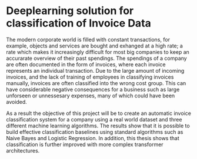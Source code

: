 # Deeplearning solution for classification of Invoice Data 

The modern corporate world is filled with constant transactions, for example, objects and
services are bought and exhanged at a high rate; a rate which makes it increasingly difficult
for most big companies to keep an accurarate overview of their past spendings. The
spendings of a company are often documented in the form of invoices, where each invoice
represents an individual transaction. Due to the large amount of incoming invoices, and
the lack of training of employees in classifying invoices manually, invoices are often classified
into the wrong cost group. This can have considerable negative consequences for
a business such as large unforseen or unnessesary expenses, many of which could have
been avoided.

As a result the objective of this project will be to create an automatic invoice classification
system for a company using a real world dataset and three different machine learning
algorithms. The results show that it is possible to build effective classification baselines
using standard algorithms such as Naive Bayes and Logistic Regression. In addition,
this thesis shows that classification is further improved with more complex transformer
architectures.
